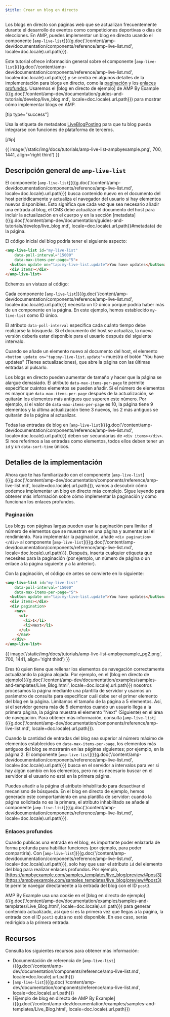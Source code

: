```yaml
---
$title: Crear un blog en directo
---
```


Los blogs en directo son páginas web que se actualizan frecuentemente durante el desarrollo de eventos como competiciones deportivas o días de elecciones. En AMP, puedes implementar un blog en directo usando el componente [`amp-live-list`]({{g.doc('/content/amp-dev/documentation/components/reference/amp-live-list.md', locale=doc.locale).url.path}}).

Este tutorial ofrece información general sobre el componente [`amp-live-list`]({{g.doc('/content/amp-dev/documentation/components/reference/amp-live-list.md', locale=doc.locale).url.path}}) y se centra en algunos detalles de la implementación para blogs en directo, como la [paginación](#pagination) y los [enlaces profundos](#deeplinking). Usaremos el [blog en directo de ejemplo] de AMP By Example ({{g.doc('/content/amp-dev/documentation/guides-and-tutorials/develop/live_blog.md', locale=doc.locale).url.path}}) para mostrar cómo implementar blogs en AMP.

[tip type="success"]

Usa la etiqueta de metadatos [LiveBlogPosting](http://schema.org/LiveBlogPosting) para que tu blog pueda integrarse con funciones de plataforma de terceros.

[/tip]

{{ image('/static/img/docs/tutorials/amp-live-list-ampbyexample.png', 700, 1441, align='right third') }}

## Descripción general de `amp-live-list`

El componente [`amp-live-list`]({{g.doc('/content/amp-dev/documentation/components/reference/amp-live-list.md', locale=doc.locale).url.path}}) busca contenido nuevo en el documento del host periódicamente y actualiza el navegador del usuario si hay elementos nuevos disponibles. Esto significa que cada vez que sea necesario añadir una entrada al blog, el CMS debe actualizar el documento del host para incluir la actualización en el cuerpo y en la sección [metadata]({{g.doc('/content/amp-dev/documentation/guides-and-tutorials/develop/live_blog.md', locale=doc.locale).url.path}}#metadata) de la página.

El código inicial del blog podría tener el siguiente aspecto:

```html
<amp-live-list id="my-live-list"
    data-poll-interval="15000"
    data-max-items-per-page="5">
  <button update on="tap:my-live-list.update">You have updates</button>
  <div items></div>
</amp-live-list>
```

Echemos un vistazo al código:

Cada componente [`amp-live-list`]({{g.doc('/content/amp-dev/documentation/components/reference/amp-live-list.md', locale=doc.locale).url.path}}) necesita un ID único porque podría haber más de un componente en la página. En este ejemplo, hemos establecido `my-live-list` como ID único.

El atributo `data-poll-interval` especifica cada cuánto tiempo debe realizarse la búsqueda. Si el documento del host se actualiza, la nueva versión debería estar disponible para el usuario después del siguiente intervalo.

Cuando se añade un elemento nuevo al documento del host, el elemento `<button update on="tap:my-live-list.update">` muestra el botón "You have updates" (Tienes actualizaciones), que abre la página con las últimas entradas al pulsarlo.

Los blogs en directo pueden aumentar de tamaño y hacer que la página se alargue demasiado. El atributo `data-max-items-per-page` te permite especificar cuántos elementos se pueden añadir. Si el número de elementos es mayor que `data-max-items-per-page` después de la actualización, se quitarán los elementos más antiguos que superen este número. Por ejemplo, si el valor de `data-max-items-per-page` es 10, la página tiene 9 elementos y la última actualización tiene 3 nuevos, los 2 más antiguos se quitarán de la página al actualizar.

Todas las entradas de blog en [`amp-live-list`]({{g.doc('/content/amp-dev/documentation/components/reference/amp-live-list.md', locale=doc.locale).url.path}}) deben ser secundarias de `<div items></div>`. Si nos referimos a las entradas como elementos, todos ellos deben tener un `id` y un `data-sort-time` únicos.

## Detalles de la implementación

Ahora que te has familiarizado con el componente [`amp-live-list`]({{g.doc('/content/amp-dev/documentation/components/reference/amp-live-list.md', locale=doc.locale).url.path}}), vamos a descubrir cómo podemos implementar un blog en directo más complejo. Sigue leyendo para obtener más información sobre cómo implementar la paginación y cómo funcionan los enlaces profundos.

### Paginación

Los blogs con páginas largas pueden usar la paginación para limitar el número de elementos que se muestran en una página y aumentar así el rendimiento. Para implementar la paginación, añade `<div pagination></div>` al componente [`amp-live-list`]({{g.doc('/content/amp-dev/documentation/components/reference/amp-live-list.md', locale=doc.locale).url.path}}). Después, inserta cualquier etiqueta que necesites para la paginación (por ejemplo, un número de página o un enlace a la página siguiente y a la anterior).

Con la paginación, el código de antes se convierte en lo siguiente:

```html
<amp-live-list id="my-live-list"
    data-poll-interval="15000"
    data-max-items-per-page="5">
  <button update on="tap:my-live-list.update">You have updates</button>
  <div items></div>
  <div pagination>
    <nav>
      <ul>
        <li>1</li>
        <li>Next</li>
      </ul>
     </nav>
   </div>
</amp-live-list>
```

{{ image('/static/img/docs/tutorials/amp-live-list-ampbyexample_pg2.png', 700, 1441, align='right third') }}

Eres tú quien tiene que rellenar los elementos de navegación correctamente actualizando la página alojada. Por ejemplo, en el [blog en directo de ejemplo]({{g.doc('/content/amp-dev/documentation/examples/samples-and-templates/Live_Blog.html', locale=doc.locale).url.path}}) nosotros procesamos la página mediante una plantilla de servidor y usamos un parámetro de consulta para especificar cuál debe ser el primer elemento del blog en la página. Limitamos el tamaño de la página a 5 elementos. Así, si el servidor genera más de 5 elementos cuando un usuario llega a la primera página, la página muestra el elemento "Next" (Siguiente) en el área de navegación. Para obtener más información, consulta [`amp-live-list`]({{g.doc('/content/amp-dev/documentation/components/reference/amp-live-list.md', locale=doc.locale).url.path}}).

Cuando la cantidad de entradas del blog sea superior al número máximo de elementos establecidos en `data-max-items-per-page`, los elementos más antiguos del blog se mostrarán en las páginas siguientes; por ejemplo, en la página 2. El componente [`amp-live-list`]({{g.doc('/content/amp-dev/documentation/components/reference/amp-live-list.md', locale=doc.locale).url.path}}) busca en el servidor a intervalos para ver si hay algún cambio en los elementos, pero no es necesario buscar en el servidor si el usuario no está en la primera página.

Puedes añadir a la página el atributo inhabilitado para desactivar el mecanismo de búsqueda. En el blog en directo de ejemplo, hemos generado este comportamiento en una plantilla de servidor: cuando la página solicitada no es la primera, el atributo inhabilitado se añade al componente [`amp-live-list`]({{g.doc('/content/amp-dev/documentation/components/reference/amp-live-list.md', locale=doc.locale).url.path}}).

### Enlaces profundos

Cuando publicas una entrada en el blog, es importante poder enlazarla de forma profunda para habilitar funciones (por ejemplo, para poder compartirla). Con [`amp-live-list`]({{g.doc('/content/amp-dev/documentation/components/reference/amp-live-list.md', locale=doc.locale).url.path}}), solo hay que usar el atributo `id` del elemento del blog para realizar enlaces profundos. Por ejemplo, [https://ampbyexample.com/samples_templates/live_blog/preview/#post3](https://ampbyexample.com/samples_templates/live_blog/preview/#post3) te permite navegar directamente a la entrada del blog con el ID `post3`.

AMP By Example usa una cookie en el [blog en directo de ejemplo]({{g.doc('/content/amp-dev/documentation/examples/samples-and-templates/Live_Blog.html', locale=doc.locale).url.path}}) para generar contenido actualizado, así que si es la primera vez que llegas a la página, la entrada con el ID `post3` quizá no esté disponible. En ese caso, serás redirigido a la primera entrada.

## Recursos

Consulta los siguientes recursos para obtener más información:

- Documentación de referencia de [`amp-live-list`]({{g.doc('/content/amp-dev/documentation/components/reference/amp-live-list.md', locale=doc.locale).url.path}})
- [`amp-live-list`]({{g.doc('/content/amp-dev/documentation/components/reference/amp-live-list.md', locale=doc.locale).url.path}})
- [Ejemplo de blog en directo de AMP By Example]({{g.doc('/content/amp-dev/documentation/examples/samples-and-templates/Live_Blog.html', locale=doc.locale).url.path}})
